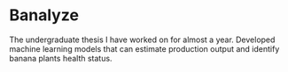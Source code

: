 # Banalyze
The undergraduate thesis I have worked on for almost a year. Developed machine learning models that can estimate production output and identify banana plants health status.
